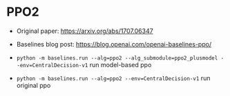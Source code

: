 # PPO2

- Original paper: https://arxiv.org/abs/1707.06347
- Baselines blog post: https://blog.openai.com/openai-baselines-ppo/

- `python -m baselines.run --alg=ppo2 --alg_submodule=ppo2_plusmodel --env=CentralDecision-v1` run model-based ppo
- `python -m baselines.run --alg=ppo2 --env=CentralDecision-v1` run original ppo

